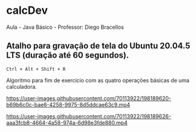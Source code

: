 # calcDev
Aula - Java Básico - Professor: Diego Bracellos

## Atalho para gravação de tela do Ubuntu 20.04.5 LTS (duração até 60 segundos).

``
Ctrl + Alt + Shift + R
``


Algoritmo para fim de exercício com as quatro operações básicas de uma calculadora.

https://user-images.githubusercontent.com/70113922/198189620-b69b6c0c-bae6-4258-9975-8d5ddcae63c9.mp4

https://user-images.githubusercontent.com/70113922/198189626-aaa3fcb8-4664-4a58-974a-6d98e3fde880.mp4




